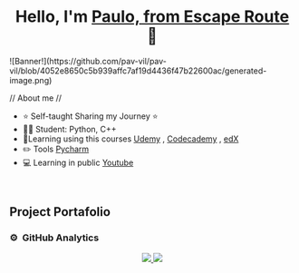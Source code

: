 <div align="center">
<h1 align="center">Hello, I'm <a href="https://aristi.dev">Paulo, from Escape Route</a> 👋</h1>
</div>
![Banner!](https://github.com/pav-vil/pav-vil/blob/4052e8650c5b939affc7af19d4436f47b22600ac/generated-image.png)

// About me //

- ⭐ Self-taught Sharing my Journey ⭐ 
- 🐱‍🏍 Student: Python, C++
- 🦉Learning using this courses [Udemy](https://www.udemy.com/course/100-days-of-code/?couponCode=KEEPLEARNING) , [Codecademy](https://www.codecademy.com/catalog/language/c-plus-plus?g_network=g&g_productchannel=&g_adid=518718870684&g_locinterest=&g_keyword=learn%20c%2B%2B%20free&g_acctid=243-039-7011&g_adtype=&g_keywordid=kwd-375799138533&g_ifcreative=&g_campaign=account&g_locphysical=9209989&g_adgroupid=102650142713&g_productid=&g_source={sourceid}&g_merchantid=&g_placement=&g_partition=&g_campaignid=10074200771&g_ifproduct=&utm_id=t_kwd-375799138533:ag_102650142713:cp_10074200771:n_g:d_c&utm_source=google&utm_medium=paid-search&utm_term=learn%20c%2B%2B%20free&utm_campaign=ROW_Language:_Basic_-_Exact&utm_content=518718870684&g_adtype=search&g_acctid=243-039-7011&gad_source=1&gad_campaignid=10074200771&gbraid=0AAAAAon8KZHloUjbXhoxt_bvLVnutGpBX&gclid=CjwKCAjwr5_CBhBlEiwAzfwYuD1tUAZuQTIMbKqVHJNa_oq59075eANgzNNakHCiKLPcfaHBzTcYSRoCvMQQAvD_BwE) , [edX](https://learning.edx.org/course/course-v1:HarvardX+CS50+X/home)
- ✏️ Tools [Pycharm](https://www.jetbrains.com/pycharm/)
- 💻 Learning in public [Youtube](https://appcademy.dev)
<br>

## Project Portafolio


### ⚙️ &nbsp;GitHub Analytics

<p align="center">
<a href="https://github.com/pav-vil">
  <img height="180em" src="https://github-readme-stats-eight-theta.vercel.app/api?username=pav-vil&show_icons=true&theme=algolia&include_all_commits=true&count_private=true"/>
  <img height="180em" src="https://github-readme-stats-eight-theta.vercel.app/api/top-langs/?username=pav-vil&layout=compact&langs_count=8&theme=algolia"/>
</a>
</p>
